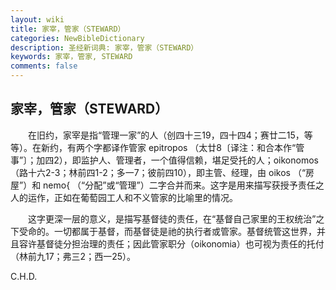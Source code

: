 ```yaml
---
layout: wiki
title: 家宰，管家（STEWARD）
categories: NewBibleDictionary
description: 圣经新词典: 家宰，管家（STEWARD）
keywords: 家宰，管家, STEWARD
comments: false
---
```


## 家宰，管家（STEWARD）

　　在旧约，家宰是指“管理一家”的人（创四十三19，四十四4；赛廿二15，等等）。在新约，有两个字都译作管家 epitropos （太廿8〔译注：和合本作“管事”〕；加四2），即监护人、管理者，一个值得信赖，堪足受托的人；oikonomos （路十六2-3；林前四1-2；多一7；彼前四10），即主管、经理，由 oikos （“房屋”）和 nemo{ （“分配”或“管理”）二字合并而来。这字是用来描写获授予责任之人的运作，正如在葡萄园工人和不义管家的比喻里的情况。

　　这字更深一层的意义，是描写基督徒的责任，在“基督自己家里的王权统治”之下受命的。一切都属于基督，而基督徒是祂的执行者或管家。基督统管这世界，并且容许基督徒分担治理的责任；因此管家职分（oikonomia）也可视为责任的托付（林前九17；弗三2；西一25）。

C.H.D.








